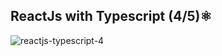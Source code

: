 ## ReactJs with Typescript (4/5)⚛️

![reactjs-typescript-4](https://github.com/HiranFerretiBaccos/reactjs-typescript-4/blob/main/image.png)
